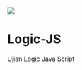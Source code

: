 <img src="https://cdn2.iconfinder.com/data/icons/designer-skills/128/code-programming-javascript-software-develop-command-language-512.png">

# Logic-JS
Ujian Logic Java Script
